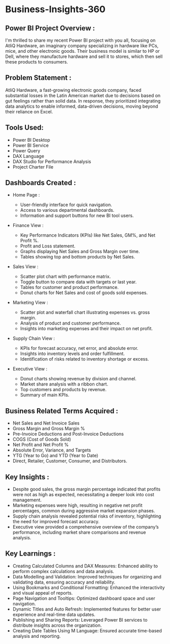 # Business-Insights-360

## Power BI Project Overview :

I'm thrilled to share my recent Power BI project with you all, focusing on AtliQ Hardware, an imaginary company specializing in hardware like PCs, mice, and other electronic goods. Their business model is similar to HP or Dell, where they manufacture hardware and sell it to stores, which then sell these products to consumers.

## Problem Statement :

AtliQ Hardware, a fast-growing electronic goods company, faced substantial losses in the Latin American market due to decisions based on gut feelings rather than solid data. In response, they prioritized integrating data analytics to enable informed, data-driven decisions, moving beyond their reliance on Excel.

## Tools Used:
  
   *	Power BI Desktop
   *	Power BI Service
   *	Power Query
   *	DAX Language
   *	DAX Studio for Performance Analysis
   *	Project Charter File


## Dashboards Created :

*	 Home Page :

 	   *	User-friendly interface for quick navigation.
     *	Access to various departmental dashboards.
     *	Information and support buttons for new BI tool users.

*  Finance View :

    *   Key Performance Indicators (KPIs) like Net Sales, GM%, and Net Profit %.
    *   Profit and Loss statement.
	  *   Graphs displaying Net Sales and Gross Margin over time.
	  *   Tables showing top and bottom products by Net Sales.
 
*  Sales View :

    *   Scatter plot chart with performance matrix.
    *   Toggle button to compare data with targets or last year.
	  *   Tables for customer and product performance.
    *   Donut charts for Net Sales and cost of goods sold expenses.

 *  Marketing View :

    *  	Scatter plot and waterfall chart illustrating expenses vs. gross margin.
    *   Analysis of product and customer performance.
    *	Insights into marketing expenses and their impact on net profit.
  
*   Supply Chain View :

    *   KPIs for forecast accuracy, net error, and absolute error.
    *   Insights into inventory levels and order fulfillment.
    *   Identification of risks related to inventory shortage or excess.

*   Executive View :

    *   Donut charts showing revenue by division and channel.
    *   Market share analysis with a ribbon chart.
    *   Top customers and products by revenue.
    *   Summary of main KPIs.


## Business Related Terms Acquired :

   *	Net Sales and Net Invoice Sales
   *	Gross Margin and Gross Margin %
   *	Pre-Invoice Deductions and Post-Invoice Deductions
   *	COGS (Cost of Goods Sold)
   *	Net Profit and Net Profit %
   *	Absolute Error, Variance, and Targets
   *	YTG (Year to Go) and YTD (Year to Date)
   *	Direct, Retailer, Customer, Consumer, and Distributors.

## Key Insights :

   *	Despite good sales, the gross margin percentage indicated that profits were not as high as expected, necessitating a deeper look into cost management.
   *    Marketing expenses were high, resulting in negative net profit percentages, common during aggressive market expansion phases.
   *	Supply chain analysis revealed potential risks of inventory, highlighting the need for improved forecast accuracy.
   *	Executive view provided a comprehensive overview of the company’s performance, including market share comparisons and revenue analysis.


 ## Key Learnings :

   *	Creating Calculated Columns and DAX Measures: Enhanced ability to perform complex calculations and data analysis.
   *	Data Modelling and Validation: Improved techniques for organizing and validating data, ensuring accuracy and reliability.
   *	Using Bookmarks and Conditional Formatting: Enhanced the interactivity and visual appeal of reports.
   *	Page Navigation and Tooltips: Optimized dashboard space and user navigation.
   *	Dynamic Titles and Auto Refresh: Implemented features for better user experience and real-time data updates.
   *	Publishing and Sharing Reports: Leveraged Power BI services to distribute insights across the organization.
   *	Creating Date Tables Using M Language: Ensured accurate time-based analysis and reporting.


   


	

  


